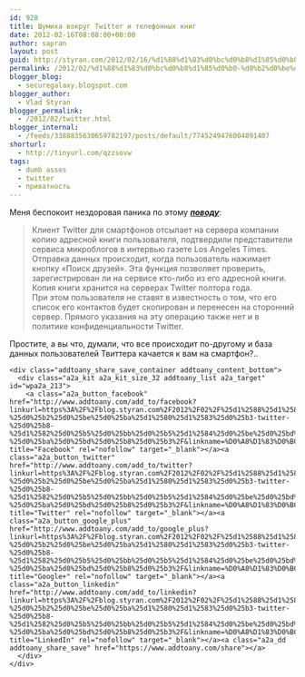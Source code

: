 ```yaml
---
id: 928
title: Шумиха вокруг Twitter и телефонных книг
date: 2012-02-16T08:08:00+00:00
author: sapran
layout: post
guid: http://styran.com/2012/02/16/%d1%88%d1%83%d0%bc%d0%b8%d1%85%d0%b0-%d0%b2%d0%be%d0%ba%d1%80%d1%83%d0%b3-twitter-%d0%b8-%d1%82%d0%b5%d0%bb%d0%b5%d1%84%d0%be%d0%bd%d0%bd%d1%8b%d1%85-%d0%ba%d0%bd%d0%b8%d0%b3/
permalink: /2012/02/%d1%88%d1%83%d0%bc%d0%b8%d1%85%d0%b0-%d0%b2%d0%be%d0%ba%d1%80%d1%83%d0%b3-twitter-%d0%b8-%d1%82%d0%b5%d0%bb%d0%b5%d1%84%d0%be%d0%bd%d0%bd%d1%8b%d1%85-%d0%ba%d0%bd%d0%b8%d0%b3/
blogger_blog:
  - securegalaxy.blogspot.com
blogger_author:
  - Vlad Styran
blogger_permalink:
  - /2012/02/twitter.html
blogger_internal:
  - /feeds/3388835630659782197/posts/default/7745249476004891407
shorturl:
  - http://tinyurl.com/qzzsovw
tags:
  - dumb asses
  - twitter
  - приватность
---
```

<div dir="ltr" style="text-align: left;">
  Меня беспокоит нездоровая паника по этому&nbsp;<a href="http://korrespondent.net/business/web/1319557-twitter-priznalsya-v-tom-chto-kopiruet-adresnye-knigi-smartfonov"><b><i>поводу</i></b></a>:<br /> 
  
  <blockquote>
    Клиент Twitter для смартфонов отсылает на сервера компании копию адресной книги пользователя, подтвердили представители сервиса микроблогов в интервью газете Los Angeles Times.<br />Отправка данных происходит, когда пользователь нажимает кнопку &#171;Поиск друзей&#187;. Эта функция позволяет проверить, зарегистрирован ли на сервисе кто-либо из его адресной книги. Копия книги хранится на серверах Twitter полтора года.<br />При этом пользователя не ставят в известность о том, что его список его контактов будет скопирован и перенесен на сторонний сервер. Прямого указания на эту операцию также нет и в политике конфиденциальности Twitter.</p>
  </blockquote>
  
  <p>
    Простите, а вы что, думали, что все происходит по-другому и база данных пользователей Твиттера качается к вам на смартфон?..</div> 
    
    <div class="addtoany_share_save_container addtoany_content_bottom">
      <div class="a2a_kit a2a_kit_size_32 addtoany_list a2a_target" id="wpa2a_213">
        <a class="a2a_button_facebook" href="http://www.addtoany.com/add_to/facebook?linkurl=https%3A%2F%2Fblog.styran.com%2F2012%2F02%2F%25d1%2588%25d1%2583%25d0%25bc%25d0%25b8%25d1%2585%25d0%25b0-%25d0%25b2%25d0%25be%25d0%25ba%25d1%2580%25d1%2583%25d0%25b3-twitter-%25d0%25b8-%25d1%2582%25d0%25b5%25d0%25bb%25d0%25b5%25d1%2584%25d0%25be%25d0%25bd%25d0%25bd%25d1%258b%25d1%2585-%25d0%25ba%25d0%25bd%25d0%25b8%25d0%25b3%2F&linkname=%D0%A8%D1%83%D0%BC%D0%B8%D1%85%D0%B0%20%D0%B2%D0%BE%D0%BA%D1%80%D1%83%D0%B3%20Twitter%20%D0%B8%20%D1%82%D0%B5%D0%BB%D0%B5%D1%84%D0%BE%D0%BD%D0%BD%D1%8B%D1%85%20%D0%BA%D0%BD%D0%B8%D0%B3" title="Facebook" rel="nofollow" target="_blank"></a><a class="a2a_button_twitter" href="http://www.addtoany.com/add_to/twitter?linkurl=https%3A%2F%2Fblog.styran.com%2F2012%2F02%2F%25d1%2588%25d1%2583%25d0%25bc%25d0%25b8%25d1%2585%25d0%25b0-%25d0%25b2%25d0%25be%25d0%25ba%25d1%2580%25d1%2583%25d0%25b3-twitter-%25d0%25b8-%25d1%2582%25d0%25b5%25d0%25bb%25d0%25b5%25d1%2584%25d0%25be%25d0%25bd%25d0%25bd%25d1%258b%25d1%2585-%25d0%25ba%25d0%25bd%25d0%25b8%25d0%25b3%2F&linkname=%D0%A8%D1%83%D0%BC%D0%B8%D1%85%D0%B0%20%D0%B2%D0%BE%D0%BA%D1%80%D1%83%D0%B3%20Twitter%20%D0%B8%20%D1%82%D0%B5%D0%BB%D0%B5%D1%84%D0%BE%D0%BD%D0%BD%D1%8B%D1%85%20%D0%BA%D0%BD%D0%B8%D0%B3" title="Twitter" rel="nofollow" target="_blank"></a><a class="a2a_button_google_plus" href="http://www.addtoany.com/add_to/google_plus?linkurl=https%3A%2F%2Fblog.styran.com%2F2012%2F02%2F%25d1%2588%25d1%2583%25d0%25bc%25d0%25b8%25d1%2585%25d0%25b0-%25d0%25b2%25d0%25be%25d0%25ba%25d1%2580%25d1%2583%25d0%25b3-twitter-%25d0%25b8-%25d1%2582%25d0%25b5%25d0%25bb%25d0%25b5%25d1%2584%25d0%25be%25d0%25bd%25d0%25bd%25d1%258b%25d1%2585-%25d0%25ba%25d0%25bd%25d0%25b8%25d0%25b3%2F&linkname=%D0%A8%D1%83%D0%BC%D0%B8%D1%85%D0%B0%20%D0%B2%D0%BE%D0%BA%D1%80%D1%83%D0%B3%20Twitter%20%D0%B8%20%D1%82%D0%B5%D0%BB%D0%B5%D1%84%D0%BE%D0%BD%D0%BD%D1%8B%D1%85%20%D0%BA%D0%BD%D0%B8%D0%B3" title="Google+" rel="nofollow" target="_blank"></a><a class="a2a_button_linkedin" href="http://www.addtoany.com/add_to/linkedin?linkurl=https%3A%2F%2Fblog.styran.com%2F2012%2F02%2F%25d1%2588%25d1%2583%25d0%25bc%25d0%25b8%25d1%2585%25d0%25b0-%25d0%25b2%25d0%25be%25d0%25ba%25d1%2580%25d1%2583%25d0%25b3-twitter-%25d0%25b8-%25d1%2582%25d0%25b5%25d0%25bb%25d0%25b5%25d1%2584%25d0%25be%25d0%25bd%25d0%25bd%25d1%258b%25d1%2585-%25d0%25ba%25d0%25bd%25d0%25b8%25d0%25b3%2F&linkname=%D0%A8%D1%83%D0%BC%D0%B8%D1%85%D0%B0%20%D0%B2%D0%BE%D0%BA%D1%80%D1%83%D0%B3%20Twitter%20%D0%B8%20%D1%82%D0%B5%D0%BB%D0%B5%D1%84%D0%BE%D0%BD%D0%BD%D1%8B%D1%85%20%D0%BA%D0%BD%D0%B8%D0%B3" title="LinkedIn" rel="nofollow" target="_blank"></a><a class="a2a_dd addtoany_share_save" href="https://www.addtoany.com/share"></a>
      </div>
    </div>